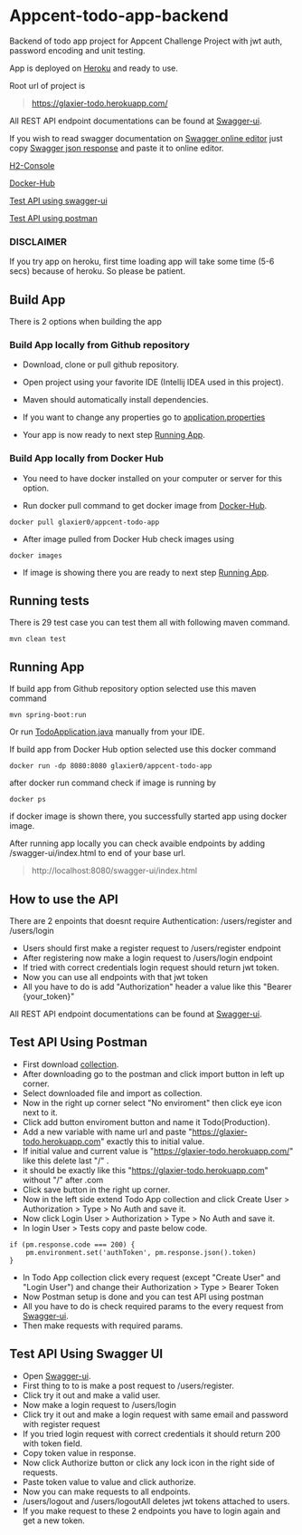 # Appcent-todo-app-backend

Backend of todo app project for Appcent Challenge Project with jwt auth, password encoding and unit testing. 

App is deployed on [Heroku](https://glaxier-todo.herokuapp.com/) and ready to use. 

Root url of project is

>https://glaxier-todo.herokuapp.com/

All REST API endpoint documentations can be found at [Swagger-ui](https://glaxier-todo.herokuapp.com/swagger-ui/index.html).

If you wish to read swagger documentation on [Swagger online editor](https://editor.swagger.io/) just copy [Swagger json response](https://glaxier-todo.herokuapp.com/v3/api-docs) and paste it to online editor.

[H2-Console](https://glaxier-todo.herokuapp.com/h2-console/)

[Docker-Hub](https://hub.docker.com/repository/docker/glaxier0/appcent-todo-app)

[Test API using swagger-ui](https://github.com/Glaxier0/appcent-todo-app#test-api-using-swagger-ui)

[Test API using postman](https://github.com/Glaxier0/appcent-todo-app#test-api-using-postman)

### DISCLAIMER
If you try app on heroku, first time loading app will take some time (5-6 secs) because of heroku. So please be patient.

## Build App

There is 2 options when building the app

### Build App locally from Github repository

- Download, clone or pull github repository.

- Open project using your favorite IDE (Intellij IDEA used in this project).

- Maven should automatically install dependencies.

- If you want to change any properties go to [application.properties](https://github.com/Glaxier0/appcent-todo-app/blob/main/src/main/resources/application.properties)
 
- Your app is now ready to next step [Running App](https://github.com/Glaxier0/appcent-todo-app#running-app).

### Build App locally from Docker Hub

- You need to have docker installed on your computer or server for this option.

- Run docker pull command to get docker image from [Docker-Hub](https://hub.docker.com/repository/docker/glaxier0/appcent-todo-app).
```
docker pull glaxier0/appcent-todo-app
```
- After image pulled from Docker Hub check images using
```
docker images
```
- If image is showing there you are ready to next step [Running App](https://github.com/Glaxier0/appcent-todo-app#running-app).

## Running tests

There is 29 test case you can test them all with following maven command.
```
mvn clean test 
```
## Running App

If build app from Github repository option selected use this maven command
```
mvn spring-boot:run
```
Or run [TodoApplication.java](https://github.com/Glaxier0/appcent-todo-app/blob/main/src/main/java/com/glaxier/todo/TodoApplication.java) manually from your IDE.

If build app from Docker Hub option selected use this docker command
```
docker run -dp 8080:8080 glaxier0/appcent-todo-app
```

after docker run command check if image is running by
```
docker ps
```
if docker image is shown there, you successfully started app using docker image.


After running app locally you can check avaible endpoints by adding /swagger-ui/index.html to end of your base url.
>http://localhost:8080/swagger-ui/index.html

## How to use the API
There are 2 enpoints that doesnt require Authentication: /users/register and /users/login

- Users should first make a register request to /users/register endpoint
- After registering now make a login request to /users/login endpoint
- If tried with correct credentials login request should return jwt token.
- Now you can use all endpoints with that jwt token
- All you have to do is add "Authorization" header a value like this "Bearer {your_token}"

All REST API endpoint documentations can be found at [Swagger-ui](https://glaxier-todo.herokuapp.com/swagger-ui/index.html).

## Test API Using Postman

- First download [collection](https://github.com/Glaxier0/appcent-todo-app/blob/main/Todo%20App.postman_collection.json).
- After downloading go to the postman and click import button in left up corner.
- Select downloaded file and import as collection.
- Now in the right up corner select "No enviroment" then click eye icon next to it.
- Click add button enviroment button and name it Todo(Production).
- Add a new variable with name url and paste "https://glaxier-todo.herokuapp.com" exactly this to initial value.
- If initial value and current value is "https://glaxier-todo.herokuapp.com/" like this delete last "/" .
- it should be exactly like this "https://glaxier-todo.herokuapp.com" without "/" after .com
- Click save button in the right up corner.
- Now in the left side extend Todo App collection and click Create User > Authorization > Type > No Auth and save it.
- Now click Login User > Authorization > Type > No Auth and save it.
- In login User > Tests copy and paste below code.
```
if (pm.response.code === 200) {
    pm.environment.set('authToken', pm.response.json().token)
}
```
- In Todo App collection click every request (except "Create User" and "Login User") and change their Authorization > Type > Bearer Token
- Now Postman setup is done and you can test API using postman
- All you have to do is check required params to the every request from [Swagger-ui](https://glaxier-todo.herokuapp.com/swagger-ui/index.html).
- Then make requests with required params.

## Test API Using Swagger UI
- Open [Swagger-ui](https://glaxier-todo.herokuapp.com/swagger-ui/index.html).
- First thing to to is make a post request to /users/register.
- Click try it out and make a valid user.
- Now make a login request to /users/login
- Click try it out and make a login request with same email and password with register request
- If you tried login request with correct credentials it should return 200 with token field.
- Copy token value in response.
- Now click Authorize button or click any lock icon in the right side of requests.
- Paste token value to value and click authorize.
- Now you can make requests to all endpoints.
- /users/logout and /users/logoutAll deletes jwt tokens attached to users.
- If you make request to these 2 endpoints you have to login again and get a new token.
